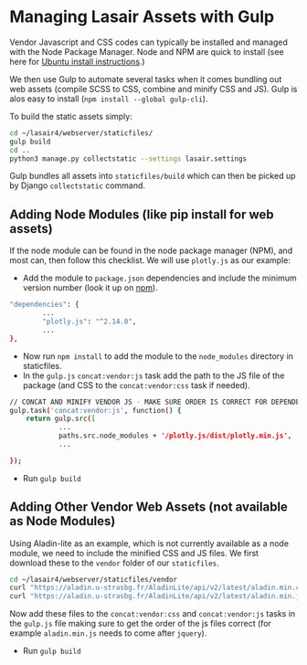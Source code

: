 # Managing Lasair Assets with Gulp

Vendor Javascript and CSS codes can typically be installed and managed with the Node Package Manager. Node and NPM are quick to install (see here for [Ubuntu install instructions](https://www.digitalocean.com/community/tutorials/how-to-install-node-js-on-ubuntu-20-04).)

We then use Gulp to automate several tasks when it comes bundling out web assets (compile SCSS to CSS, combine and minify CSS and JS). Gulp is alos easy to install (`npm install --global gulp-cli`).

To build the static assets simply:

```bash
cd ~/lasair4/webserver/staticfiles/
gulp build
cd ..
python3 manage.py collectstatic --settings lasair.settings
```

Gulp bundles all assets into `staticfiles/build` which can then be picked up by Django `collectstatic` command.

## Adding Node Modules (like pip install for web assets)

If the node module can be found in the node package manager (NPM), and most can, then follow this checklist. We will use `plotly.js` as our example:

* Add the module to `package.json` dependencies and include the minimum version number (look it up on [npm](https://www.npmjs.com/package/plotly.js)).

```bash
"dependencies": {
        ...
        "plotly.js": "^2.14.0",
        ...
},
```

* Now run `npm install` to add the module to the `node_modules` directory in staticfiles.
* In the `gulp.js` `concat:vendor:js` task add the path to the JS file of the package (and CSS to the `concat:vendor:css` task if needed).


```bash
// CONCAT AND MINIFY VENDOR JS - MAKE SURE ORDER IS CORRECT FOR DEPENDENCIES
gulp.task('concat:vendor:js', function() {
    return gulp.src([
            ...
            paths.src.node_modules + '/plotly.js/dist/plotly.min.js',
            ...

});
```

* Run `gulp build`

## Adding Other Vendor Web Assets (not available as Node Modules)

Using Aladin-lite as an example, which is not currently available as a node module, we need to include the minified CSS and JS files. We first download these to the `vendor` folder of our `staticfiles`.

```bash
cd ~/lasair4/webserver/staticfiles/vendor
curl "https://aladin.u-strasbg.fr/AladinLite/api/v2/latest/aladin.min.css" -o aladin.min.css
curl "https://aladin.u-strasbg.fr/AladinLite/api/v2/latest/aladin.min.js" -o aladin.min.js
```

Now add these files to the `concat:vendor:css` and `concat:vendor:js` tasks in the `gulp.js` file making sure to get the order of the js files correct (for example `aladin.min.js` needs to come after `jquery`).

* Run `gulp build`
